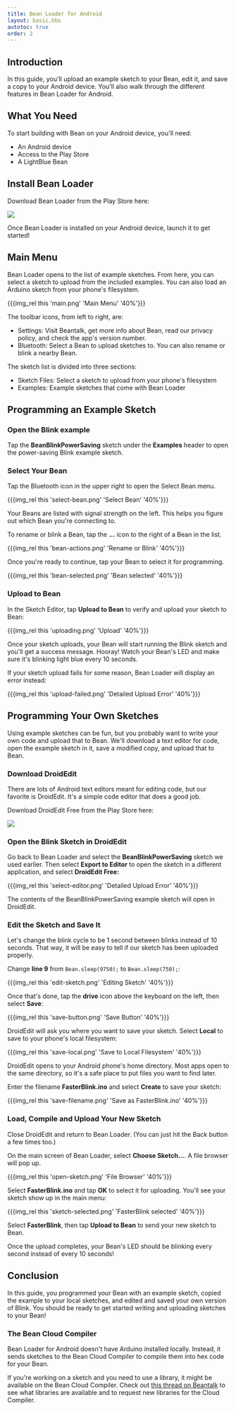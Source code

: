 ```yaml
---
title: Bean Loader for Android
layout: basic.hbs
autotoc: true
order: 2
---
```


## Introduction

In this guide, you'll upload an example sketch to your Bean, edit it, and save a copy to your Android device. You'll also walk through the different features in Bean Loader for Android.

## What You Need

To start building with Bean on your Android device, you'll need:

* An Android device
* Access to the Play Store
* A LightBlue Bean

## Install Bean Loader

Download Bean Loader from the Play Store here:

<a href="https://play.google.com/store/apps/details?id=com.punchthrough.bean.loader">
  <img src="../../_assets/images/getting-started/android/google_play.svg">
</a>

Once Bean Loader is installed on your Android device, launch it to get started!

## Main Menu

Bean Loader opens to the list of example sketches. From here, you can select a sketch to upload from the included examples. You can also load an Arduino sketch from your phone's filesystem.

{{{img_rel this 'main.png' 'Main Menu' '40%'}}}

The toolbar icons, from left to right, are:

* Settings: Visit Beantalk, get more info about Bean, read our privacy policy, and check the app's version number.
* Bluetooth: Select a Bean to upload sketches to. You can also rename or blink a nearby Bean.

The sketch list is divided into three sections:

* Sketch Files: Select a sketch to upload from your phone's filesystem
* Examples: Example sketches that come with Bean Loader

## Programming an Example Sketch

### Open the Blink example

Tap the **BeanBlinkPowerSaving** sketch under the **Examples** header to open the power-saving Blink example sketch.

### Select Your Bean

Tap the Bluetooth icon in the upper right to open the Select Bean menu.

{{{img_rel this 'select-bean.png' 'Select Bean' '40%'}}}

Your Beans are listed with signal strength on the left. This helps you figure out which Bean you're connecting to.

To rename or blink a Bean, tap the **...** icon to the right of a Bean in the list.

{{{img_rel this 'bean-actions.png' 'Rename or Blink' '40%'}}}

Once you're ready to continue, tap your Bean to select it for programming.

{{{img_rel this 'bean-selected.png' 'Bean selected' '40%'}}}

### Upload to Bean

In the Sketch Editor, tap **Upload to Bean** to verify and upload your sketch to Bean:

{{{img_rel this 'uploading.png' 'Upload' '40%'}}}

Once your sketch uploads, your Bean will start running the Blink sketch and you'll get a success message. Hooray! Watch your Bean's LED and make sure it's blinking light blue every 10 seconds.

If your sketch upload fails for some reason, Bean Loader will display an error instead:

{{{img_rel this 'upload-failed.png' 'Detailed Upload Error' '40%'}}}

## Programming Your Own Sketches

Using example sketches can be fun, but you probably want to write your own code and upload that to Bean. We'll download a text editor for code, open the example sketch in it, save a modified copy, and upload that to Bean.

### Download DroidEdit

There are lots of Android text editors meant for editing code, but our favorite is DroidEdit. It's a simple code editor that does a good job.

Download DroidEdit Free from the Play Store here:

<a href="https://play.google.com/store/apps/details?id=com.aor.droidedit">
  <img src="../../_assets/images/getting-started/android/google_play.svg">
</a>

### Open the Blink Sketch in DroidEdit

Go back to Bean Loader and select the **BeanBlinkPowerSaving** sketch we used earlier. Then select **Export to Editor** to open the sketch in a different application, and select **DroidEdit Free:**

{{{img_rel this 'select-editor.png' 'Detailed Upload Error' '40%'}}}

The contents of the BeanBlinkPowerSaving example sketch will open in DroidEdit.

### Edit the Sketch and Save It

Let's change the blink cycle to be 1 second between blinks instead of 10 seconds. That way, it will be easy to tell if our sketch has been uploaded properly.

Change **line 9** from `Bean.sleep(9750);` to `Bean.sleep(750);`:

{{{img_rel this 'edit-sketch.png' 'Editing Sketch' '40%'}}}

Once that's done, tap the **drive** icon above the keyboard on the left, then select **Save**:

{{{img_rel this 'save-button.png' 'Save Button' '40%'}}}

DroidEdit will ask you where you want to save your sketch. Select **Local** to save to your phone's local filesystem:

{{{img_rel this 'save-local.png' 'Save to Local Filesystem' '40%'}}}

DroidEdit opens to your Android phone's home directory. Most apps open to the same directory, so it's a safe place to put files you want to find later.

Enter the filename **FasterBlink.ino** and select **Create** to save your sketch:

{{{img_rel this 'save-filename.png' 'Save as FasterBlink.ino' '40%'}}}

### Load, Compile and Upload Your New Sketch

Close DroidEdit and return to Bean Loader. (You can just hit the Back button a few times too.)

On the main screen of Bean Loader, select **Choose Sketch...**. A file browser will pop up.

{{{img_rel this 'open-sketch.png' 'File Browser' '40%'}}}

Select **FasterBlink.ino** and tap **OK** to select it for uploading. You'll see your sketch show up in the main menu:

{{{img_rel this 'sketch-selected.png' 'FasterBlink selected' '40%'}}}

Select **FasterBlink**, then tap **Upload to Bean** to send your new sketch to Bean.

Once the upload completes, your Bean's LED should be blinking every second instead of every 10 seconds!

## Conclusion

In this guide, you programmed your Bean with an example sketch, copied the example to your local sketches, and edited and saved your own version of Blink. You should be ready to get started writing and uploading sketches to your Bean!

### The Bean Cloud Compiler

Bean Loader for Android doesn't have Arduino installed locally. Instead, it sends sketches to the Bean Cloud Compiler to compile them into hex code for your Bean.

If you're working on a sketch and you need to use a library, it might be available on the Bean Cloud Compiler. Check out [this thread on Beantalk](http://beantalk.punchthrough.com/t/cloud-compiler-library-requests/1101) to see what libraries are available and to request new libraries for the Cloud Compiler.
